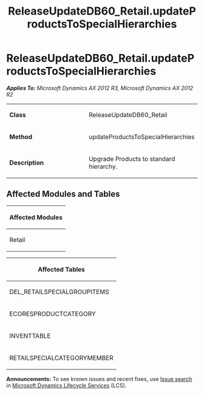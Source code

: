 ﻿---
title: ReleaseUpdateDB60_Retail.updateProductsToSpecialHierarchies
TOCTitle: ReleaseUpdateDB60_Retail.updateProductsToSpecialHierarchies
ms:assetid: b5cd393f-b6c6-a4c1-755c-295a99ec1d9a
ms:mtpsurl: https://msdn.microsoft.com/en-us/library/JJ737013(v=AX.60)
ms:contentKeyID: 49710696
ms.date: 05/18/2015
mtps_version: v=AX.60
---

# ReleaseUpdateDB60\_Retail.updateProductsToSpecialHierarchies 


_**Applies To:** Microsoft Dynamics AX 2012 R3, Microsoft Dynamics AX 2012 R2_

<table>
<colgroup>
<col style="width: 50%" />
<col style="width: 50%" />
</colgroup>
<tbody>
<tr class="odd">
<td><p><strong>Class</strong></p></td>
<td><p>ReleaseUpdateDB60_Retail</p></td>
</tr>
<tr class="even">
<td><p><strong>Method</strong></p></td>
<td><p>updateProductsToSpecialHierarchies</p></td>
</tr>
<tr class="odd">
<td><p><strong>Description</strong></p></td>
<td><p>Upgrade Products to standard hierarchy.</p></td>
</tr>
</tbody>
</table>


## Affected Modules and Tables

<table>
<colgroup>
<col style="width: 100%" />
</colgroup>
<thead>
<tr class="header">
<th><p>Affected Modules</p></th>
</tr>
</thead>
<tbody>
<tr class="odd">
<td><p>Retail</p></td>
</tr>
</tbody>
</table>


<table>
<colgroup>
<col style="width: 100%" />
</colgroup>
<thead>
<tr class="header">
<th><p>Affected Tables</p></th>
</tr>
</thead>
<tbody>
<tr class="odd">
<td><p>DEL_RETAILSPECIALGROUPITEMS</p></td>
</tr>
<tr class="even">
<td><p>ECORESPRODUCTCATEGORY</p></td>
</tr>
<tr class="odd">
<td><p>INVENTTABLE</p></td>
</tr>
<tr class="even">
<td><p>RETAILSPECIALCATEGORYMEMBER</p></td>
</tr>
</tbody>
</table>

  
**Announcements:** To see known issues and recent fixes, use [Issue search](http://go.microsoft.com/fwlink/?linkid=389258) in [Microsoft Dynamics Lifecycle Services](http://go.microsoft.com/fwlink/?linkid=306505) (LCS).

